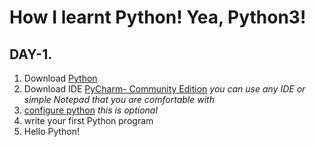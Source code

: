 # How I learnt Python! Yea, Python3!

## DAY-1. 
1. Download [Python](https://www.python.org/downloads/)
2. Download IDE [PyCharm- Community Edition](https://www.jetbrains.com/pycharm/download/)
*you can use any IDE or simple Notepad that you are comfortable with*
3. [configure python](https://www.jetbrains.com/help/pycharm/configuring-python-interpreter.html) *this is optional*
4. write your first Python program
5. Hello Python! 
